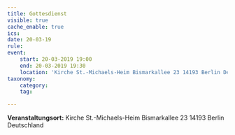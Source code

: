 ```yaml
---
title: Gottesdienst
visible: true
cache_enable: true
ics: 
date: 20-03-19
rule: 
event:
	start: 20-03-2019 19:00
	end: 20-03-2019 19:30
	location: 'Kirche St.-Michaels-Heim Bismarkallee 23 14193 Berlin Deutschland'
taxonomy:
	category: 
	tag: 

---
```




**Veranstaltungsort:** Kirche St.-Michaels-Heim
Bismarkallee 23
14193 Berlin
Deutschland

